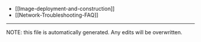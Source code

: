 * [[Image-deployment-and-construction]]
* [[Network-Troubleshooting-FAQ]]

*****
NOTE: this file is automatically generated. Any edits will be overwritten.
